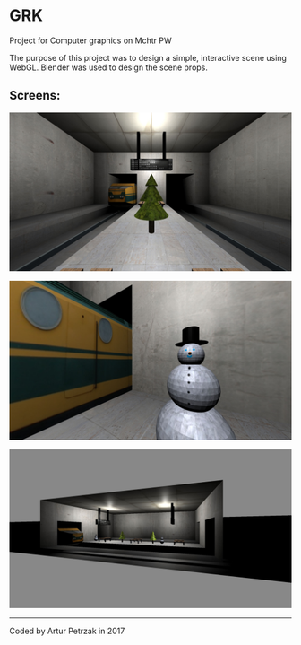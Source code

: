 # GRK
Project for Computer graphics on Mchtr PW

The purpose of this project was to design a simple, interactive scene using WebGL.
Blender was used to design the scene props.

## Screens:

![1](https://raw.githubusercontent.com/petrzmax/GRK/master/screens/1.jpg)

![2](https://raw.githubusercontent.com/petrzmax/GRK/master/screens/2.jpg)

![3](https://raw.githubusercontent.com/petrzmax/GRK/master/screens/3.jpg)

---
Coded by Artur Petrzak in 2017